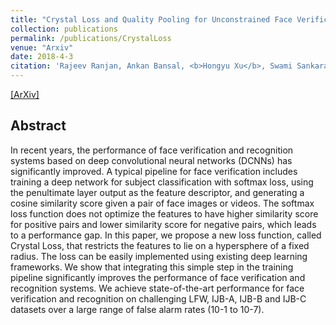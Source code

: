 ```yaml
---
title: "Crystal Loss and Quality Pooling for Unconstrained Face Verification and Recognition"
collection: publications
permalink: /publications/CrystalLoss
venue: "Arxiv"
date: 2018-4-3
citation: 'Rajeev Ranjan, Ankan Bansal, <b>Hongyu Xu</b>, Swami Sankaranarayanan, Jun-Cheng Chen, Carlos D. Castillo and Rama Chellappa. <i>Arxiv Preprint</i>. <b>Submitted to IEEE TPAMI</b>.'
---
```

[[ArXiv]](https://arxiv.org/abs/1804.01159)


## Abstract
In recent years, the performance of face verification and recognition systems based on deep convolutional neural networks (DCNNs) has significantly improved. A typical pipeline for face verification includes training a deep network for subject classification with softmax loss, using the penultimate layer output as the feature descriptor, and generating a cosine similarity score given a pair of face images or videos. The softmax loss function does not optimize the features to have higher similarity score for positive pairs and lower similarity score for negative pairs, which leads to a performance gap. In this paper, we propose a new loss function, called Crystal Loss, that restricts the features to lie on a hypersphere of a fixed radius. The loss can be easily implemented using existing deep learning frameworks. We show that integrating this simple step in the training pipeline significantly improves the performance of face verification and recognition systems. We achieve state-of-the-art performance for face verification and recognition on challenging LFW, IJB-A, IJB-B and IJB-C datasets over a large range of false alarm rates (10-1 to 10-7).
